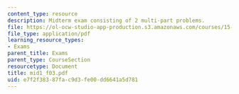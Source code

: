 ```yaml
---
content_type: resource
description: Midterm exam consisting of 2 multi-part problems.
file: https://ol-ocw-studio-app-production.s3.amazonaws.com/courses/15-501-introduction-to-financial-and-managerial-accounting-spring-2004/e7f2f38387fac9d3fe00dd6641a5d781_mid1_f03.pdf
file_type: application/pdf
learning_resource_types:
- Exams
parent_title: Exams
parent_type: CourseSection
resourcetype: Document
title: mid1_f03.pdf
uid: e7f2f383-87fa-c9d3-fe00-dd6641a5d781
---
```

